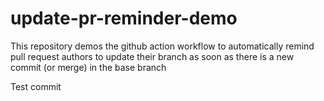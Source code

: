 # update-pr-reminder-demo

This repository demos the github action workflow to automatically remind pull request authors to update their branch as soon as there is a new commit (or merge) in the base branch

Test commit
